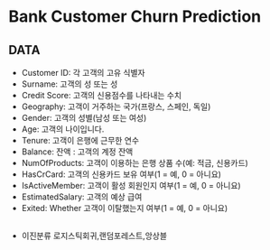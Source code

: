 # Bank Customer Churn Prediction

## DATA

- Customer ID: 각 고객의 고유 식별자
- Surname: 고객의 성 또는 성
- Credit Score: 고객의 신용점수를 나타내는 수치
- Geography: 고객이 거주하는 국가(프랑스, 스페인, 독일)
- Gender: 고객의 성별(남성 또는 여성)
- Age: 고객의 나이입니다.
- Tenure: 고객이 은행에 근무한 연수
- Balance: 잔액 : 고객의 계정 잔액
- NumOfProducts: 고객이 이용하는 은행 상품 수(예: 적금, 신용카드)
- HasCrCard: 고객의 신용카드 보유 여부(1 = 예, 0 = 아니요)
- IsActiveMember: 고객이 활성 회원인지 여부(1 = 예, 0 = 아니요)
- EstimatedSalary: 고객의 예상 급여
- Exited: Whether 고객이 이탈했는지 여부(1 = 예, 0 = 아니요)


## 

- 이진분류 로지스틱회귀,랜덤포레스트,앙상블